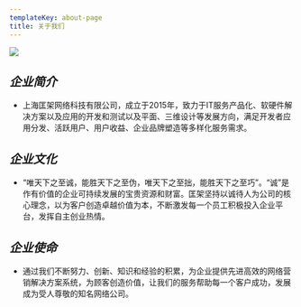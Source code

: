 ```yaml
---
templateKey: about-page
title: 关于我们
---
```

![](/img/背景.jpg)

## _企业简介_

* 上海匡架网络科技有限公司，成立于2015年，致力于IT服务产品化、软硬件解决方案以及应用的开发和测试以及平面、三维设计等发展方向，满足开发者应用分发、活跃用户、用户收益、企业品牌塑造等多样化服务需求。

## _企业文化_

* “唯天下之至诚，能胜天下之至伪，唯天下之至拙，能胜天下之至巧”。“诚”是作有价值的企业可持续发展的宝贵资源和财富。匡架坚持以诚待人为公司的核心理念，以为客户创造卓越价值为本，不断激发每一个员工积极投入企业平台，发挥自主创业热情。

## _企业使命_

* 通过我们不断努力、创新、知识和经验的积累，为企业提供先进高效的网络营销解决方案系统，为顾客创造价值，让我们的服务帮助每一个客户成功，发展成为受人尊敬的知名网络公司。
